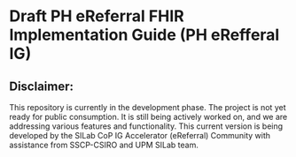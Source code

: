 # Draft PH eReferral FHIR Implementation Guide (PH eRefferal IG)



## Disclaimer:

This repository is currently in the development phase. The project is not yet ready for public consumption. It is still being actively worked on, and we are addressing various features and functionality. This current version is being developed by the SILab CoP IG Accelerator (eReferral) Community with assistance from SSCP-CSIRO and UPM SILab team.
